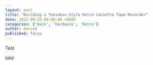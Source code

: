 ```yaml
---
layout: post
title: "Building a Toniebox-Style Retro Cassette Tape Recorder"
date: 2022-09-29 00:00:00 +0000
categories: ['Hack', 'Hardware', 'Retro']
author: devsnd
published: false
---
```



Test

lolol